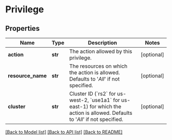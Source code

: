 # Privilege

## Properties
Name | Type | Description | Notes
------------ | ------------- | ------------- | -------------
**action** | **str** | The action allowed by this privilege. | [optional] 
**resource_name** | **str** | The resources on which the action is allowed. Defaults to &#39;*All*&#39; if not specified. | [optional] 
**cluster** | **str** | Cluster ID (&#x60;rs2&#x60; for us-west-2, &#x60;use1a1&#x60; for us-east-1) for which the action is allowed. Defaults to &#39;*All*&#39; if not specified. | [optional] 

[[Back to Model list]](../README.md#documentation-for-models) [[Back to API list]](../README.md#documentation-for-api-endpoints) [[Back to README]](../README.md)


